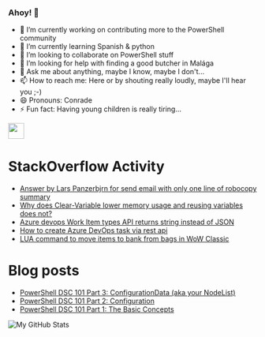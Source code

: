 ### Ahoy! 👋

<!--
**Panzerbjrn/Panzerbjrn** is a ✨ _special_ ✨ repository because its `README.md` (this file) appears on your GitHub profile.

Here are some ideas to get you started:
-->

- 🔭 I’m currently working on contributing more to the PowerShell community
- 🌱 I’m currently learning Spanish & python
- 👯 I’m looking to collaborate on PowerShell stuff
- 🤔 I’m looking for help with finding a good butcher in Malága
- 💬 Ask me about anything, maybe I know, maybe I don't...
- 📫 How to reach me: Here or by shouting really loudly, maybe I'll hear you ;-)
- 😄 Pronouns: Conrade
- ⚡ Fun fact: Having young children is really tiring...

<img height="32" width="32" src="https://cdn.jsdelivr.net/npm/simple-icons@v5/icons/instagram.svg" />

# StackOverflow Activity
<!-- STACKOVERFLOW:START -->
- [Answer by Lars Panzerbjrn for send email with only one line of robocopy summary](https://stackoverflow.com/questions/67336808/send-email-with-only-one-line-of-robocopy-summary/67337656#67337656)
- [Why does Clear-Variable lower memory usage and reusing variables does not?](https://stackoverflow.com/questions/67234296/why-does-clear-variable-lower-memory-usage-and-reusing-variables-does-not)
- [Azure devops Work Item types API returns string instead of JSON](https://stackoverflow.com/questions/65783161/azure-devops-work-item-types-api-returns-string-instead-of-json)
- [How to create Azure DevOps task via rest api](https://stackoverflow.com/questions/65776209/how-to-create-azure-devops-task-via-rest-api)
- [LUA command to move items to bank from bags in WoW Classic](https://stackoverflow.com/questions/62020451/lua-command-to-move-items-to-bank-from-bags-in-wow-classic)
<!-- STACKOVERFLOW:END -->

# Blog posts
<!-- BLOG-POST-LIST:START -->
- [PowerShell DSC 101 Part 3: ConfigurationData (aka your NodeList)](https://itineranty.net/2017/02/15/powershell-dsc-101-part-3-configurationdata-aka-your-nodelist/)
- [PowerShell DSC 101 Part 2: Configuration](https://itineranty.net/2017/02/14/powershell-dsc-101-part-2-configuration/)
- [PowerShell DSC 101 Part 1: The Basic Concepts](https://itineranty.net/2017/02/13/powershell-dsc-101-part-1/)
<!-- BLOG-POST-LIST:END -->

<img align="left" alt="My GitHub Stats" src="https://github-readme-stats.vercel.app/api?username=panzerbjrn&show_icons=true&hide_border=true&theme=dark&hide=stars&bg_color=0c0f0f" />
